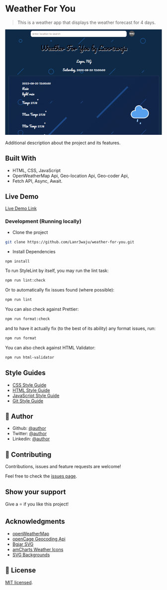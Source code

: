 # Weather For You

> This is a weather app that displays the weather forecast for 4 days.

![screenshot](./img/preview.PNG)

Additional description about the project and its features.

## Built With

- HTML, CSS, JavaScript
- OpenWeatherMap Api, Geo-location Api, Geo-coder Api,
- Fetch API, Async, Await.

## Live Demo

[Live Demo Link](https://weather-4-you.netlify.app/)

### Development (Running locally)

- Clone the project

```bash
git clone https://github.com/Lanr3waju/weather-for-you.git

```

- Install Dependencies

```bash
npm install
```

To run StyleLint by itself, you may run the lint task:

```bash
npm run lint:check
```

Or to automatically fix issues found (where possible):

```bash
npm run lint
```

You can also check against Prettier:

```bash
npm run format:check
```

and to have it actually fix (to the best of its ability) any format issues, run:

```bash
npm run format
```

You can also check against HTML Validator:

```bash
npm run html-validator
```

## Style Guides

- [CSS Style Guide](http://udacity.github.io/frontend-nanodegree-styleguide/css.html)
- [HTML Style Guide](http://udacity.github.io/frontend-nanodegree-styleguide/index.html)
- [JavaScript Style Guide](http://udacity.github.io/frontend-nanodegree-styleguide/javascript.html)
- [Git Style Guide](https://udacity.github.io/git-styleguide/)

## 👤 Author

- Github: [@author](https://github.com/lanr3waju)
- Twitter: [@author](https://twitter.com/abass-wasi)
- Linkedin: [@author](https://www.linkedin.com/in/abass-abdul-wasi-53883422a/)

## 🤝 Contributing

Contributions, issues and feature requests are welcome!

Feel free to check the [issues page](../../issues).

## Show your support

Give a ⭐️ if you like this project!

## Acknowledgments

- [openWeatherMap](https://openweathermap.org/)
- [openCage Geocoding Api](https://opencagedata.com/api)
- [Bgjar SVG ](https://bgjar.com/)
- [amCharts Weather Icons](https://www.amcharts.com/)
- [SVG Backgrounds](https://www.svgbackgrounds.com/)

## 📝 License

[MIT licensed](./LICENSE).
